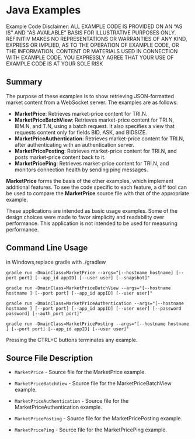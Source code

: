 # Java Examples

Example Code Disclaimer:
ALL EXAMPLE CODE IS PROVIDED ON AN “AS IS” AND “AS AVAILABLE” BASIS FOR ILLUSTRATIVE PURPOSES ONLY. REFINITIV MAKES NO REPRESENTATIONS OR WARRANTIES OF ANY KIND, EXPRESS OR IMPLIED, AS TO THE OPERATION OF EXAMPLE CODE, OR THE INFORMATION, CONTENT OR MATERIALS USED IN CONNECTION WITH EXAMPLE CODE. YOU EXPRESSLY AGREE THAT YOUR USE OF EXAMPLE CODE IS AT YOUR SOLE RISK

## Summary

The purpose of these examples is to show retrieving JSON-formatted market content
from a WebSocket server. The examples are as follows:

* __MarketPrice__: Retrieves market-price content for TRI.N.
* __MarketPriceBatchView__: Retrieves market-price content for TRI.N, IBM.N, and T.N, 
  using a batch request. It also specifies a view that requests content only for fields 
  BID, ASK, and BIDSIZE.
* __MarketPriceAuthentication__: Retrieves market-price content for TRI.N, after 
  authenticating with an authentication server.
* __MarketPricePosting__: Retrieves market-price content for TRI.N, and posts
  market-price content back to it.
* __MarketPricePing__: Retrieves market-price content for TRI.N, and monitors
  connection health by sending ping messages.

__MarketPrice__ forms the basis of the other examples, which implement additional
features. To see the code specific to each feature, a diff tool can be used to compare
the __MarketPrice__ source file with that of the appropriate example.

These applications are intended as basic usage examples. Some of the design choices
were made to favor simplicity and readability over performance. This application 
is not intended to be used for measuring performance.

## Command Line Usage

in Windows,replace gradle with ./gradlew

```
gradle run -DmainClass=MarketPrice --args="[--hostname hostname] [--port port] [--app_id appID] [--user user] [--snapshot]"

gradle run -DmainClass=MarketPriceBatchView --args="[--hostname hostname ] [--port port] [--app_id appID] [--user user]"

gradle run -DmainClass=MarketPriceAuthentication --args="[--hostname hostname ] [--port port] [--app_id appID] [--user user] [--password password] [--auth_port port]"

gradle run -DmainClass=MarketPricePosting --args="[--hostname hostname ] [--port port] [--app_id appID] [--user user]"
```

Pressing the CTRL+C buttons terminates any example.


## Source File Description

* `MarketPrice` - Source file for the MarketPrice example.

* `MarketPriceBatchView` - Source file for the MarketPriceBatchView example.

* `MarketPriceAuthentication` - Source file for the MarketPriceAuthentication example.

* `MarketPricePosting` - Source file for the MarketPricePosting example.

* `MarketPricePing` - Source file for the MarketPricePing example.
